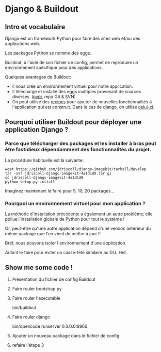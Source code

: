 # Django & Buildout

## Intro et vocabulaire

Django est un framework Python pour faire des sites web et/ou des applications web.

Les packages Python se nomme des eggs.

Buildout, à l'aide de son fichier de config, permet de reproduire un environnement spécifique pour des applications.

Quelques avantages de Buildout:

* Il nous crée un environnement virtuel pour notre application.
* Il télécharge et installe des eggs multiples provenant de sources diverses. ([pypi](http://pypi.python.org/pypi), repo Git & SVN)
* On peut utilisé des [recipes](http://pypi.python.org/pypi?:action=browse&show=all&c=512) pour ajouter de nouvelles fonctionnalités à l'application qui est construit. Dans le cas de django, on utilise [celui-ci](http://pypi.python.org/pypi/djangorecipe/0.23.1).

## Pourquoi utiliser Buildout pour déployer une application Django ?

### Parce que télécharger des packages et les installer à bras peut être fastidieux dépendamment des fonctionnalités du projet.

La procédure habituelle est la suivante:

    wget https://github.com/jdriscoll/django-imagekit/tarball/develop
    tar -xvf jdriscoll-django-imagekit-4a1d1d9.tar.gz
    cd jdriscoll-django-imagekit-4a1d1d9
    python setup.py install

Imaginez maintenant le faire pour 5, 10, 20 packages...

### Pourquoi un environnement virtuel pour mon application ?

La méthode d'installation précédente a également un autre problème; elle pollue l'installation globale de Python pour tout le système !

Or, peut-être qu'une autre application dépend d'une version antérieur du même package que l'on vient de mettre à jour !!

Bref, nous pouvons isoler l'environnement d'une application. 

Autant le faire pour éviter un casse-tête similaire au DLL Hell.

## Show me some code !

1. Présentation du fichier de config Buildout
2. Faire rouler bootstrap.py
3. Faire rouler l'executable 
    
    bin/buildout 

4. Faire rouler django

    bin/opencode runserver 0.0.0.0:9966

5. Ajouter un nouveau package dans le fichier de config.
6. refaire l'étape 3 